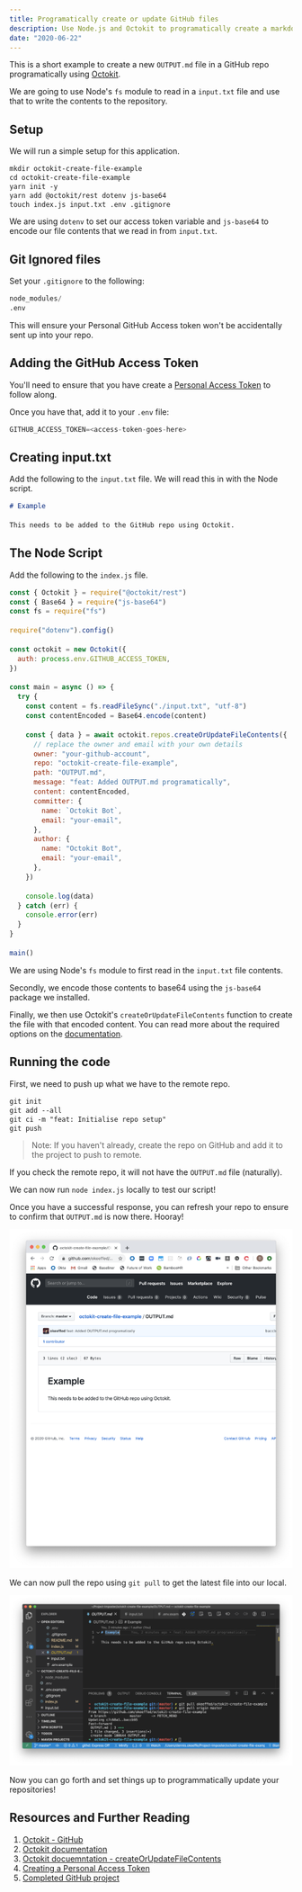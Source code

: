 ```yaml
---
title: Programatically create or update GitHub files
description: Use Node.js and Octokit to programatically create a markdown file in a GitHub repo
date: "2020-06-22"
---
```


This is a short example to create a new `OUTPUT.md` file in a GitHub repo programatically using [Octokit](https://github.com/octokit/rest.js/).

We are going to use Node's `fs` module to read in a `input.txt` file and use that to write the contents to the repository.

## Setup

We will run a simple setup for this application.

```shell
mkdir octokit-create-file-example
cd octokit-create-file-example
yarn init -y
yarn add @octokit/rest dotenv js-base64
touch index.js input.txt .env .gitignore
```

We are using `dotenv` to set our access token variable and `js-base64` to encode our file contents that we read in from `input.txt`.

## Git Ignored files

Set your `.gitignore` to the following:

```s
node_modules/
.env
```

This will ensure your Personal GitHub Access token won't be accidentally sent up into your repo.

## Adding the GitHub Access Token

You'll need to ensure that you have create a [Personal Access Token](https://help.github.com/en/github/authenticating-to-github/creating-a-personal-access-token-for-the-command-line) to follow along.

Once you have that, add it to your `.env` file:

```s
GITHUB_ACCESS_TOKEN=<access-token-goes-here>
```

## Creating input.txt

Add the following to the `input.txt` file. We will read this in with the Node script.

```markdown
# Example

This needs to be added to the GitHub repo using Octokit.
```

## The Node Script

Add the following to the `index.js` file.

```javascript
const { Octokit } = require("@octokit/rest")
const { Base64 } = require("js-base64")
const fs = require("fs")

require("dotenv").config()

const octokit = new Octokit({
  auth: process.env.GITHUB_ACCESS_TOKEN,
})

const main = async () => {
  try {
    const content = fs.readFileSync("./input.txt", "utf-8")
    const contentEncoded = Base64.encode(content)

    const { data } = await octokit.repos.createOrUpdateFileContents({
      // replace the owner and email with your own details
      owner: "your-github-account",
      repo: "octokit-create-file-example",
      path: "OUTPUT.md",
      message: "feat: Added OUTPUT.md programatically",
      content: contentEncoded,
      committer: {
        name: `Octokit Bot`,
        email: "your-email",
      },
      author: {
        name: "Octokit Bot",
        email: "your-email",
      },
    })

    console.log(data)
  } catch (err) {
    console.error(err)
  }
}

main()
```

We are using Node's `fs` module to first read in the `input.txt` file contents.

Secondly, we encode those contents to base64 using the `js-base64` package we installed.

Finally, we then use Octokit's `createOrUpdateFileContents` function to create the file with that encoded content. You can read more about the required options on the [documentation](https://octokit.github.io/rest.js/v18#repos-create-or-update-file-contents).

## Running the code

First, we need to push up what we have to the remote repo.

```shell
git init
git add --all
git ci -m "feat: Initialise repo setup"
git push
```

> Note: If you haven't already, create the repo on GitHub and add it to the project to push to remote.

If you check the remote repo, it will not have the `OUTPUT.md` file (naturally).

We can now run `node index.js` locally to test our script!

Once you have a successful response, you can refresh your repo to ensure to confirm that `OUTPUT.md` is now there. Hooray!

![File on GitHub](../assets/2020-06-22-remote-file.png)

We can now pull the repo using `git pull` to get the latest file into our local.

![Local file after git pull](../assets/2020-06-22-local-file-post-pull.png)

Now you can go forth and set things up to programmatically update your repositories!

## Resources and Further Reading

1. [Octokit - GitHub](https://github.com/octokit/rest.js/)
2. [Octokit documentation](https://octokit.github.io/rest.js/)
3. [Octokit docuemntation - createOrUpdateFileContents](https://octokit.github.io/rest.js/v18#repos-create-or-update-file-contents)
4. [Creating a Personal Access Token](https://help.github.com/en/github/authenticating-to-github/creating-a-personal-access-token-for-the-command-line)
5. [Completed GitHub project](https://github.com/okeeffed/octokit-create-file-example)
